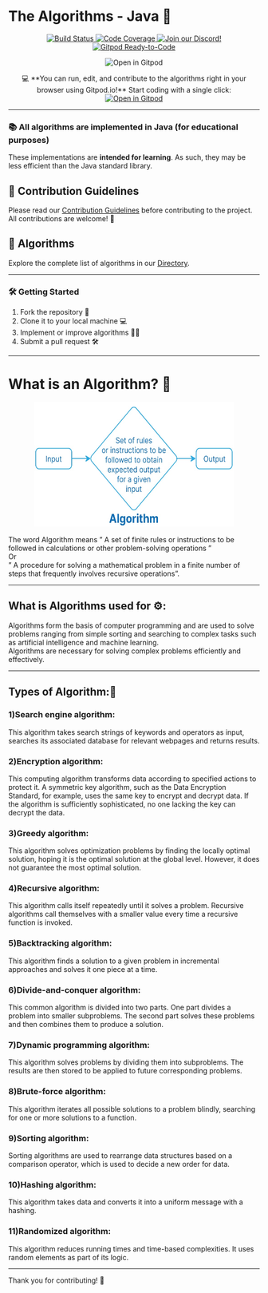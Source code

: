 # The Algorithms - Java 🚀

<p align="center">
  <a href="https://github.com/TheAlgorithms/Java/actions/workflows/build.yml">
    <img src="https://github.com/TheAlgorithms/Java/actions/workflows/build.yml/badge.svg?branch=master" alt="Build Status" width="200">
  </a>
  <a href="https://codecov.io/gh/TheAlgorithms/Java">
    <img src="https://codecov.io/gh/TheAlgorithms/Java/graph/badge.svg?token=XAdPyqTIqR" alt="Code Coverage" width="150">
  </a>
  <a href="https://discord.gg/c7MnfGFGa6">
    <img src="https://img.shields.io/discord/808045925556682782.svg?logo=discord&colorB=7289DA&style=flat-square" alt="Join our Discord!" width="150">
  </a>
  <a href="https://gitpod.io/#https://github.com/TheAlgorithms/Java">
    <img src="https://img.shields.io/badge/Gitpod-ready--to--code-blue?logo=gitpod" alt="Gitpod Ready-to-Code" width="200">
  </a>
</p>

<p align="center">
  <img src="https://gitpod.io/button/open-in-gitpod.svg" alt="Open in Gitpod" width="300">
</p>


<p align="center">
💻 **You can run, edit, and contribute to the algorithms right in your browser using Gitpod.io!**  
Start coding with a single click:  
<a href="https://gitpod.io/#https://github.com/TheAlgorithms/Java">
  <img src="https://gitpod.io/button/open-in-gitpod.svg" alt="Open in Gitpod" width="200">
</a>
</p>

---

### 📚 All algorithms are implemented in Java (for educational purposes)
These implementations are **intended for learning**. As such, they may be less efficient than the Java standard library.

## 🤝 Contribution Guidelines
Please read our [Contribution Guidelines](CONTRIBUTING.md) before contributing to the project. All contributions are welcome! 🚀

## 🧠 Algorithms
Explore the complete list of algorithms in our [Directory](DIRECTORY.md).

---

### 🛠️ Getting Started
1. Fork the repository 🍴
2. Clone it to your local machine 💻
3. Implement or improve algorithms 🧑‍💻
4. Submit a pull request 🛠️

---

<h1>What is an Algorithm? 🧮 </h1>
<div align=center>
<img src="https://github.com/Albez0-An7h/Java/blob/0a703001651d07addea3d2ac734c428d34725a83/algo.jpg" width="400" height="250">
</div>
  <p>The word Algorithm means ” A set of finite rules or instructions to be followed in calculations or other problem-solving operations ” <br>
Or <br>
” A procedure for solving a mathematical problem in a finite number of steps that frequently involves recursive operations”.

</p>

---

<h2>What is Algorithms used for ⚙️:</h2>
<p>Algorithms form the basis of computer programming and are used to solve problems ranging from simple sorting and searching to complex tasks such as artificial intelligence and machine learning.<br> Algorithms are necessary for solving complex problems efficiently and effectively.</p>

---

<h2>Types of Algorithm:🤖</h2>
<p><h3>1)Search engine algorithm: </h3>This algorithm takes search strings of keywords and operators as input, searches its associated database for relevant webpages and returns results.<br>
<h3>2)Encryption algorithm:</h3> This computing algorithm transforms data according to specified actions to protect it. A symmetric key algorithm, such as the Data Encryption Standard, for example, uses the same key to encrypt and decrypt data. If the algorithm is sufficiently sophisticated, no one lacking the key can decrypt the data.<br>
<h3>3)Greedy algorithm: </h3>This algorithm solves optimization problems by finding the locally optimal solution, hoping it is the optimal solution at the global level. However, it does not guarantee the most optimal solution.<br>
<h3>4)Recursive algorithm: </h3>This algorithm calls itself repeatedly until it solves a problem. Recursive algorithms call themselves with a smaller value every time a recursive function is invoked.<br>
<h3>5)Backtracking algorithm:</h3> This algorithm finds a solution to a given problem in incremental approaches and solves it one piece at a time.<br>
<h3>6)Divide-and-conquer algorithm: </h3>This common algorithm is divided into two parts. One part divides a problem into smaller subproblems. The second part solves these problems and then combines them to produce a solution.<br>
<h3>7)Dynamic programming algorithm:</h3> This algorithm solves problems by dividing them into subproblems. The results are then stored to be applied to future corresponding problems.<br>
<h3>8)Brute-force algorithm:</h3> This algorithm iterates all possible solutions to a problem blindly, searching for one or more solutions to a function.<br>
<h3>9)Sorting algorithm:</h3> Sorting algorithms are used to rearrange data structures based on a comparison operator, which is used to decide a new order for data.<br>
<h3>10)Hashing algorithm:</h3> This algorithm takes data and converts it into a uniform message with a hashing.<br>
<h3>11)Randomized algorithm:</h3> This algorithm reduces running times and time-based complexities. It uses random elements as part of its logic.
</p>

---


Thank you for contributing! 💖
